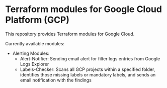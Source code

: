 # Terraform modules for Google Cloud Platform (GCP)

This repository provides Terraform modules for Google Cloud.   

Currently available modules:   
* Alerting Modules:
  * Alert-Notifier: Sending email alert for filter logs entries from Google Logs Explorer
  * Labels-Checker: Scans all GCP projects within a specified folder, identifies those missing labels or mandatory labels, and sends an email notification with the findings


